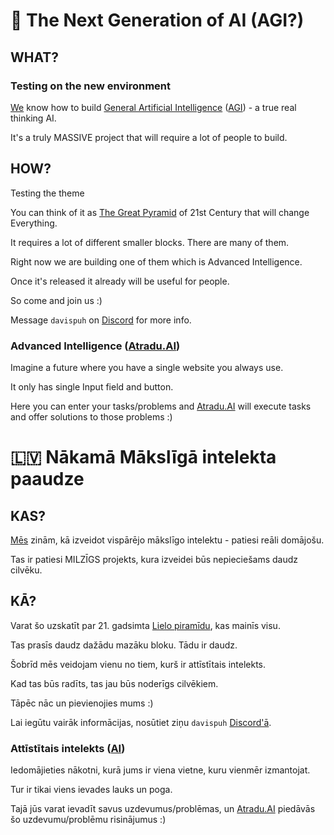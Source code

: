 # 🤖 The Next Generation of AI (AGI?)

## WHAT?

### Testing on the new environment
[We](https://Atradu.AI) know how to build [General Artificial Intelligence](https://en.wikipedia.org/wiki/Artificial_general_intelligence) ([AGI](https://en.wikipedia.org/wiki/Artificial_general_intelligence)) - a true real thinking AI.

It's a truly MASSIVE project that will require a lot of people to build.

## HOW?

Testing the theme

You can think of it as [The Great Pyramid](https://en.wikipedia.org/wiki/Great_Pyramid_of_Giza) of 21st Century that will change Everything.

It requires a lot of different smaller blocks. There are many of them.

Right now we are building one of them which is Advanced Intelligence.

Once it's released it already will be useful for people.

So come and join us :)

Message `davispuh` on [Discord](https://discord.com/) for more info.

### Advanced Intelligence ([Atradu.AI](https://Atradu.AI))

Imagine a future where you have a single website you always use.

It only has single Input field and button.

Here you can enter your tasks/problems and [Atradu.AI](https://Atradu.AI) will execute tasks and offer solutions to those problems :)

# 🇱🇻 Nākamā Mākslīgā intelekta paaudze

## KAS?

[Mēs](https://Atradu.AI) zinām, kā izveidot vispārējo mākslīgo intelektu - patiesi reāli domājošu.

Tas ir patiesi MILZĪGS projekts, kura izveidei būs nepieciešams daudz cilvēku.

## KĀ?

Varat šo uzskatīt par 21. gadsimta [Lielo piramīdu](https://lv.wikipedia.org/wiki/Heopsa_piram%C4%ABda), kas mainīs visu.

Tas prasīs daudz dažādu mazāku bloku. Tādu ir daudz.

Šobrīd mēs veidojam vienu no tiem, kurš ir attīstītais intelekts.

Kad tas būs radīts, tas jau būs noderīgs cilvēkiem.

Tāpēc nāc un pievienojies mums :)

Lai iegūtu vairāk informācijas, nosūtiet ziņu `davispuh` [Discord'ā](https://discord.com/).

### Attīstītais intelekts ([AI](https://Atradu.AI))

Iedomājieties nākotni, kurā jums ir viena vietne, kuru vienmēr izmantojat.

Tur ir tikai viens ievades lauks un poga.

Tajā jūs varat ievadīt savus uzdevumus/problēmas, un [Atradu.AI](https://Atradu.AI) piedāvās šo uzdevumu/problēmu risinājumus :)